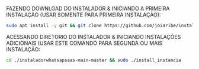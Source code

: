 FAZENDO DOWNLOAD DO INSTALADOR & INICIANDO A PRIMEIRA INSTALAÇÃO (USAR SOMENTE PARA PRIMEIRA INSTALAÇÃO):

```bash
sudo apt install -y git && git clone https://github.com/joiaribe/instaladorwhatsapsaas-main-master && sudo chmod -R 777 instaladorwhatsapsaas-main-master && cd instaladorwhatsapsaas-main-master && sudo ./install_primaria
```

ACESSANDO DIRETORIO DO INSTALADOR & INICIANDO INSTALAÇÕES ADICIONAIS (USAR ESTE COMANDO PARA SEGUNDA OU MAIS INSTALAÇÃO:
```bash
cd ./instaladorwhatsapsaas-main-master && sudo ./install_instancia
```


